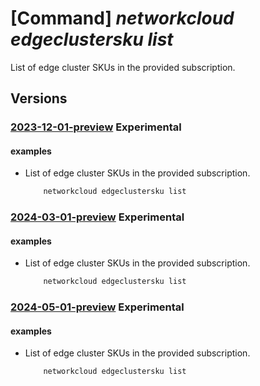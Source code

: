 # [Command] _networkcloud edgeclustersku list_

List of edge cluster SKUs in the provided subscription.

## Versions

### [2023-12-01-preview](/Resources/mgmt-plane/L3N1YnNjcmlwdGlvbnMve30vcHJvdmlkZXJzL21pY3Jvc29mdC5uZXR3b3JrY2xvdWQvZWRnZWNsdXN0ZXJza3Vz/2023-12-01-preview.xml) **Experimental**

<!-- mgmt-plane /subscriptions/{}/providers/microsoft.networkcloud/edgeclusterskus 2023-12-01-preview -->

#### examples

- List of edge cluster SKUs in the provided subscription.
    ```bash
        networkcloud edgeclustersku list
    ```

### [2024-03-01-preview](/Resources/mgmt-plane/L3N1YnNjcmlwdGlvbnMve30vcHJvdmlkZXJzL21pY3Jvc29mdC5uZXR3b3JrY2xvdWQvZWRnZWNsdXN0ZXJza3Vz/2024-03-01-preview.xml) **Experimental**

<!-- mgmt-plane /subscriptions/{}/providers/microsoft.networkcloud/edgeclusterskus 2024-03-01-preview -->

#### examples

- List of edge cluster SKUs in the provided subscription.
    ```bash
        networkcloud edgeclustersku list
    ```

### [2024-05-01-preview](/Resources/mgmt-plane/L3N1YnNjcmlwdGlvbnMve30vcHJvdmlkZXJzL21pY3Jvc29mdC5uZXR3b3JrY2xvdWQvZWRnZWNsdXN0ZXJza3Vz/2024-05-01-preview.xml) **Experimental**

<!-- mgmt-plane /subscriptions/{}/providers/microsoft.networkcloud/edgeclusterskus 2024-05-01-preview -->

#### examples

- List of edge cluster SKUs in the provided subscription.
    ```bash
        networkcloud edgeclustersku list
    ```

